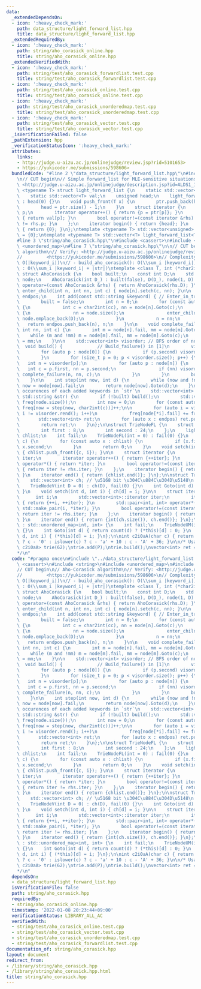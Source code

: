 ```yaml
---
data:
  _extendedDependsOn:
  - icon: ':heavy_check_mark:'
    path: data_structure/light_forward_list.hpp
    title: data_structure/light_forward_list.hpp
  _extendedRequiredBy:
  - icon: ':heavy_check_mark:'
    path: string/aho_corasick_online.hpp
    title: string/aho_corasick_online.hpp
  _extendedVerifiedWith:
  - icon: ':heavy_check_mark:'
    path: string/test/aho_corasick_forwardlist.test.cpp
    title: string/test/aho_corasick_forwardlist.test.cpp
  - icon: ':heavy_check_mark:'
    path: string/test/aho_corasick_online.test.cpp
    title: string/test/aho_corasick_online.test.cpp
  - icon: ':heavy_check_mark:'
    path: string/test/aho_corasick_unorderedmap.test.cpp
    title: string/test/aho_corasick_unorderedmap.test.cpp
  - icon: ':heavy_check_mark:'
    path: string/test/aho_corasick_vector.test.cpp
    title: string/test/aho_corasick_vector.test.cpp
  _isVerificationFailed: false
  _pathExtension: hpp
  _verificationStatusIcon: ':heavy_check_mark:'
  attributes:
    links:
    - http://judge.u-aizu.ac.jp/onlinejudge/review.jsp?rid=5101653>
    - https://yukicoder.me/submissions/598606>
  bundledCode: "#line 2 \"data_structure/light_forward_list.hpp\"\n#include <vector>\n\
    \n// CUT begin\n// Simple forward_list for MLE-sensitive situations\n// Verify:\
    \ <http://judge.u-aizu.ac.jp/onlinejudge/description.jsp?id=ALDS1_14_D>\ntemplate\
    \ <typename T> struct light_forward_list {\n    static std::vector<unsigned> ptr;\n\
    \    static std::vector<T> val;\n    unsigned head;\n    light_forward_list()\
    \ : head(0) {}\n    void push_front(T x) {\n        ptr.push_back(head), val.push_back(x);\n\
    \        head = ptr.size() - 1;\n    }\n    struct iterator {\n        unsigned\
    \ p;\n        iterator operator++() { return {p = ptr[p]}; }\n        T &operator*()\
    \ { return val[p]; }\n        bool operator!=(const iterator &rhs) { return p\
    \ != rhs.p; }\n    };\n    iterator begin() { return {head}; }\n    iterator end()\
    \ { return {0}; }\n};\ntemplate <typename T> std::vector<unsigned> light_forward_list<T>::ptr\
    \ = {0};\ntemplate <typename T> std::vector<T> light_forward_list<T>::val = {T()};\n\
    #line 3 \"string/aho_corasick.hpp\"\n#include <cassert>\n#include <string>\n#include\
    \ <unordered_map>\n#line 7 \"string/aho_corasick.hpp\"\n\n// CUT begin\n// Aho-Corasick\
    \ algorithm\n// Verify: <http://judge.u-aizu.ac.jp/onlinejudge/review.jsp?rid=5101653>\n\
    //         <https://yukicoder.me/submissions/598606>\n// Complexity:\n// - add():\
    \ O(|keyword_i|)\n// - build_aho_corasick(): O(\\sum_i |keyword_i|)\n// - match()\
    \ : O(\\sum_i |keyword_i| + |str|)\ntemplate <class T, int (*char2int)(char)>\
    \ struct AhoCorasick {\n    bool built;\n    const int D;\n    std::vector<T>\
    \ node;\n    AhoCorasick(int D_) : built(false), D(D_), node(1, D) {}\n    AhoCorasick\
    \ operator=(const AhoCorasick &rhs) { return AhoCorasick(rhs.D); }\n\n    void\
    \ enter_child(int n, int nn, int c) { node[n].setch(c, nn); }\n\n    std::vector<int>\
    \ endpos;\n    int add(const std::string &keyword) { // Enter_in_tree() in [1]\n\
    \        built = false;\n        int n = 0;\n        for (const auto &cc : keyword)\
    \ {\n            int c = char2int(cc), nn = node[n].Goto(c);\n            if (!nn)\
    \ {\n                nn = node.size();\n                enter_child(n, nn, c),\
    \ node.emplace_back(D);\n            }\n            n = nn;\n        }\n     \
    \   return endpos.push_back(n), n;\n    }\n\n    void complete_failure(int n,\
    \ int nn, int c) {\n        int m = node[n].fail, mm = node[m].Goto(c);\n    \
    \    while (m and !mm) m = node[m].fail, mm = node[m].Goto(c);\n        node[nn].fail\
    \ = mm;\n    }\n\n    std::vector<int> visorder; // BFS order of node ids\n  \
    \  void build() {             // Build_failure() in [1]\n        visorder.clear();\n\
    \        for (auto p : node[0]) {\n            if (p.second) visorder.push_back(p.second);\n\
    \        }\n        for (size_t p = 0; p < visorder.size(); p++) {\n         \
    \   int n = visorder[p];\n            for (auto p : node[n]) {\n             \
    \   int c = p.first, nn = p.second;\n                if (nn) visorder.push_back(nn),\
    \ complete_failure(n, nn, c);\n            }\n        }\n        built = true;\n\
    \    }\n\n    int step(int now, int d) {\n        while (now and !node[now].Goto(d))\
    \ now = node[now].fail;\n        return node[now].Goto(d);\n    }\n\n    // Count\
    \ occurences of each added keywords in `str`\n    std::vector<int> match(const\
    \ std::string &str) {\n        if (!built) build();\n        std::vector<int>\
    \ freq(node.size());\n        int now = 0;\n        for (const auto &c : str)\
    \ freq[now = step(now, char2int(c))]++;\n\n        for (auto i = visorder.rbegin();\
    \ i != visorder.rend(); i++)\n            freq[node[*i].fail] += freq[*i];\n \
    \       std::vector<int> ret;\n        for (auto x : endpos) ret.push_back(freq[x]);\n\
    \        return ret;\n    }\n};\n\nstruct TrieNodeFL {\n    struct smallpii {\n\
    \        int first : 8;\n        int second : 24;\n    };\n    light_forward_list<smallpii>\
    \ chlist;\n    int fail;\n    TrieNodeFL(int = 0) : fail(0) {}\n    int Goto(int\
    \ c) {\n        for (const auto x : chlist) {\n            if (x.first == c) return\
    \ x.second;\n        }\n        return 0;\n    }\n    void setch(int c, int i)\
    \ { chlist.push_front({c, i}); }\n\n    struct iterator {\n        light_forward_list<smallpii>::iterator\
    \ iter;\n        iterator operator++() { return {++iter}; }\n        smallpii\
    \ operator*() { return *iter; }\n        bool operator!=(const iterator &rhs)\
    \ { return iter != rhs.iter; }\n    };\n    iterator begin() { return {chlist.begin()};\
    \ }\n    iterator end() { return {chlist.end()}; }\n};\n\nstruct TrieNodeV {\n\
    \    std::vector<int> ch; // \u5168 bit \u304C\u884C\u304D\u5148\n    int fail;\n\
    \    TrieNodeV(int D = 0) : ch(D), fail(0) {}\n    int Goto(int d) { return ch[d];\
    \ }\n    void setch(int d, int i) { ch[d] = i; }\n\n    struct iterator {\n  \
    \      int i;\n        std::vector<int>::iterator iter;\n        iterator operator++()\
    \ { return {++i, ++iter}; }\n        std::pair<int, int> operator*() { return\
    \ std::make_pair(i, *iter); }\n        bool operator!=(const iterator &rhs) {\
    \ return iter != rhs.iter; }\n    };\n    iterator begin() { return {0, ch.begin()};\
    \ }\n    iterator end() { return {int(ch.size()), ch.end()}; }\n};\n\nstruct TrieNodeUM\
    \ : std::unordered_map<int, int> {\n    int fail;\n    TrieNodeUM(int = 0) : fail(0)\
    \ {}\n    int Goto(int d) { return count(d) ? (*this)[d] : 0; }\n    void setch(int\
    \ d, int i) { (*this)[d] = i; }\n};\n\nint c2i0aA(char c) { return isdigit(c)\
    \ ? c - '0' : islower(c) ? c - 'a' + 10 : c - 'A' + 36; }\n\n/* Usage:\nAhoCorasick<TrieNodeFL,\
    \ c2i0aA> trie(62);\ntrie.add(P);\ntrie.build();\nvector<int> ret = trie.match();\n\
    */\n"
  code: "#pragma once\n#include \"../data_structure/light_forward_list.hpp\"\n#include\
    \ <cassert>\n#include <string>\n#include <unordered_map>\n#include <vector>\n\n\
    // CUT begin\n// Aho-Corasick algorithm\n// Verify: <http://judge.u-aizu.ac.jp/onlinejudge/review.jsp?rid=5101653>\n\
    //         <https://yukicoder.me/submissions/598606>\n// Complexity:\n// - add():\
    \ O(|keyword_i|)\n// - build_aho_corasick(): O(\\sum_i |keyword_i|)\n// - match()\
    \ : O(\\sum_i |keyword_i| + |str|)\ntemplate <class T, int (*char2int)(char)>\
    \ struct AhoCorasick {\n    bool built;\n    const int D;\n    std::vector<T>\
    \ node;\n    AhoCorasick(int D_) : built(false), D(D_), node(1, D) {}\n    AhoCorasick\
    \ operator=(const AhoCorasick &rhs) { return AhoCorasick(rhs.D); }\n\n    void\
    \ enter_child(int n, int nn, int c) { node[n].setch(c, nn); }\n\n    std::vector<int>\
    \ endpos;\n    int add(const std::string &keyword) { // Enter_in_tree() in [1]\n\
    \        built = false;\n        int n = 0;\n        for (const auto &cc : keyword)\
    \ {\n            int c = char2int(cc), nn = node[n].Goto(c);\n            if (!nn)\
    \ {\n                nn = node.size();\n                enter_child(n, nn, c),\
    \ node.emplace_back(D);\n            }\n            n = nn;\n        }\n     \
    \   return endpos.push_back(n), n;\n    }\n\n    void complete_failure(int n,\
    \ int nn, int c) {\n        int m = node[n].fail, mm = node[m].Goto(c);\n    \
    \    while (m and !mm) m = node[m].fail, mm = node[m].Goto(c);\n        node[nn].fail\
    \ = mm;\n    }\n\n    std::vector<int> visorder; // BFS order of node ids\n  \
    \  void build() {             // Build_failure() in [1]\n        visorder.clear();\n\
    \        for (auto p : node[0]) {\n            if (p.second) visorder.push_back(p.second);\n\
    \        }\n        for (size_t p = 0; p < visorder.size(); p++) {\n         \
    \   int n = visorder[p];\n            for (auto p : node[n]) {\n             \
    \   int c = p.first, nn = p.second;\n                if (nn) visorder.push_back(nn),\
    \ complete_failure(n, nn, c);\n            }\n        }\n        built = true;\n\
    \    }\n\n    int step(int now, int d) {\n        while (now and !node[now].Goto(d))\
    \ now = node[now].fail;\n        return node[now].Goto(d);\n    }\n\n    // Count\
    \ occurences of each added keywords in `str`\n    std::vector<int> match(const\
    \ std::string &str) {\n        if (!built) build();\n        std::vector<int>\
    \ freq(node.size());\n        int now = 0;\n        for (const auto &c : str)\
    \ freq[now = step(now, char2int(c))]++;\n\n        for (auto i = visorder.rbegin();\
    \ i != visorder.rend(); i++)\n            freq[node[*i].fail] += freq[*i];\n \
    \       std::vector<int> ret;\n        for (auto x : endpos) ret.push_back(freq[x]);\n\
    \        return ret;\n    }\n};\n\nstruct TrieNodeFL {\n    struct smallpii {\n\
    \        int first : 8;\n        int second : 24;\n    };\n    light_forward_list<smallpii>\
    \ chlist;\n    int fail;\n    TrieNodeFL(int = 0) : fail(0) {}\n    int Goto(int\
    \ c) {\n        for (const auto x : chlist) {\n            if (x.first == c) return\
    \ x.second;\n        }\n        return 0;\n    }\n    void setch(int c, int i)\
    \ { chlist.push_front({c, i}); }\n\n    struct iterator {\n        light_forward_list<smallpii>::iterator\
    \ iter;\n        iterator operator++() { return {++iter}; }\n        smallpii\
    \ operator*() { return *iter; }\n        bool operator!=(const iterator &rhs)\
    \ { return iter != rhs.iter; }\n    };\n    iterator begin() { return {chlist.begin()};\
    \ }\n    iterator end() { return {chlist.end()}; }\n};\n\nstruct TrieNodeV {\n\
    \    std::vector<int> ch; // \u5168 bit \u304C\u884C\u304D\u5148\n    int fail;\n\
    \    TrieNodeV(int D = 0) : ch(D), fail(0) {}\n    int Goto(int d) { return ch[d];\
    \ }\n    void setch(int d, int i) { ch[d] = i; }\n\n    struct iterator {\n  \
    \      int i;\n        std::vector<int>::iterator iter;\n        iterator operator++()\
    \ { return {++i, ++iter}; }\n        std::pair<int, int> operator*() { return\
    \ std::make_pair(i, *iter); }\n        bool operator!=(const iterator &rhs) {\
    \ return iter != rhs.iter; }\n    };\n    iterator begin() { return {0, ch.begin()};\
    \ }\n    iterator end() { return {int(ch.size()), ch.end()}; }\n};\n\nstruct TrieNodeUM\
    \ : std::unordered_map<int, int> {\n    int fail;\n    TrieNodeUM(int = 0) : fail(0)\
    \ {}\n    int Goto(int d) { return count(d) ? (*this)[d] : 0; }\n    void setch(int\
    \ d, int i) { (*this)[d] = i; }\n};\n\nint c2i0aA(char c) { return isdigit(c)\
    \ ? c - '0' : islower(c) ? c - 'a' + 10 : c - 'A' + 36; }\n\n/* Usage:\nAhoCorasick<TrieNodeFL,\
    \ c2i0aA> trie(62);\ntrie.add(P);\ntrie.build();\nvector<int> ret = trie.match();\n\
    */\n"
  dependsOn:
  - data_structure/light_forward_list.hpp
  isVerificationFile: false
  path: string/aho_corasick.hpp
  requiredBy:
  - string/aho_corasick_online.hpp
  timestamp: '2022-01-08 20:23:44+09:00'
  verificationStatus: LIBRARY_ALL_AC
  verifiedWith:
  - string/test/aho_corasick_online.test.cpp
  - string/test/aho_corasick_vector.test.cpp
  - string/test/aho_corasick_unorderedmap.test.cpp
  - string/test/aho_corasick_forwardlist.test.cpp
documentation_of: string/aho_corasick.hpp
layout: document
redirect_from:
- /library/string/aho_corasick.hpp
- /library/string/aho_corasick.hpp.html
title: string/aho_corasick.hpp
---
```

